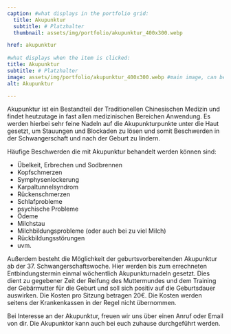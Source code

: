 ```yaml
---
caption: #what displays in the portfolio grid:
  title: Akupunktur
  subtitle: # Platzhalter
  thumbnail: assets/img/portfolio/akupunktur_400x300.webp

href: akupunktur
  
#what displays when the item is clicked:
title: Akupunktur
subtitle: # Platzhalter
image: assets/img/portfolio/akupunktur_400x300.webp #main image, can be a link or a file in assets/img/portfolio
alt: Akupunktur

---
```


Akupunktur ist ein Bestandteil der Traditionellen Chinesischen Medizin und findet heutzutage in fast allen medizinischen Bereichen Anwendung. Es werden hierbei sehr feine Nadeln auf die Akupunkturpunkte unter die Haut gesetzt, um Stauungen und Blockaden zu lösen und somit Beschwerden in der Schwangerschaft und nach der Geburt zu lindern.

Häufige Beschwerden die mit Akupunktur behandelt werden können sind:

- Übelkeit, Erbrechen und Sodbrennen
- Kopfschmerzen
- Symphysenlockerung
- Karpaltunnelsyndrom
- Rückenschmerzen
- Schlafprobleme
- psychische Probleme 
- Ödeme 
- Milchstau
- Milchbildungsprobleme (oder auch bei zu viel Milch)
- Rückbildungsstörungen
- uvm. 

Außerdem besteht die Möglichkeit der geburtsvorbereitenden Akupunktur ab der 37. Schwangerschaftswoche. Hier werden bis zum errechneten Entbindungstermin einmal wöchentlich Akupunkturnadeln gesetzt. Dies dient zu gegebener Zeit der Reifung des Muttermundes und dem Training der Gebärmutter für die Geburt und soll sich positiv auf die Geburtsdauer auswirken. Die Kosten pro Sitzung betragen 20€. Die Kosten werden seitens der Krankenkassen in der Regel nicht übernommen. 

Bei Interesse an der Akupunktur, freuen wir uns über einen Anruf oder Email von dir. Die Akupunktor kann auch bei euch zuhause durchgeführt werden.